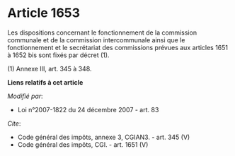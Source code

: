 # Article 1653

Les dispositions concernant le fonctionnement de la commission communale et de la commission intercommunale ainsi que le
fonctionnement et le secrétariat des commissions prévues aux articles 1651 à 1652 bis sont fixés par décret (1). 

(1) Annexe III, art. 345 à 348.

**Liens relatifs à cet article**

_Modifié par_:

  - Loi n°2007-1822 du 24 décembre 2007 - art. 83

_Cite_:

  - Code général des impôts, annexe 3, CGIAN3. - art. 345 (V)
  - Code général des impôts, CGI. - art. 1651 (V)
